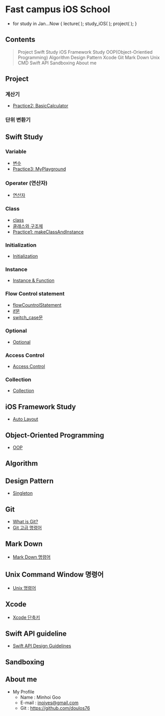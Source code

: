# Fast campus __iOS__ School #

- for study in Jan...Now { lecture( ); study_iOS( ); project( ); }

## Contents ##

> Project
> Swift Study
> iOS Framework Study
> OOP(Object-Orientied Programming)
> Algorithm
> Design Pattern
> Xcode
> Git
> Mark Down
> Unix CMD
> Swift API
> Sandboxing
> About me

## Project ##

### 계산기 ###

* [Practice2: BasicCalculator](/Practice/BasicCalculator/BasicCalculator.md "Practice2: BasicCalculator")

### 단위 변환기 ###


## Swift Study ##

### Variable ###

* [변수](Practice/Variable.md "변수")
* [Practice3: MyPlayground](/Practice/MyPlayground/VariablesAndFunction.md "Practice3: VariablesAndFunction")

### Operater (연산자) ###

* [연산자](Practice/operator.md "연산자")

### Class ###
* [class](Class/class.md "class")
* [클래스와 구조체](Practice/classAndStructure.md "클래스와 구조체")   
* [Practice1: makeClassAndInstance](/Practice/FunctionTest/ClassAndInstanceMake.md "Practice1: makeClassAndInstance")

### Initialization ###

* [Initialization](Practice/Initialization.md "Initialization")

### Instance ###

* [Instance & Function](Practice/functionPractice.md "Instance & Function")
 
### Flow Control statement ###

* [flowCountrolStatement](Practice/flowCountrolStatement.md "flowCountrolStatement")
* [if문](/Practice/if_Statement.md "if문")
* [switch_case문](/Practice/switchcase.md "switch_case문")

### Optional ###
* [Optional](Practice/Optional.md "Optional")

### Access Control ###
* [Access Control](Practice/AccessControl.md "Access Control")

### Collection ###
* [Collection](Practice/CollectionType.md "Collection")



## iOS Framework Study ##

* [Auto Layout](/Class/Lecture_AutoLayout.md "Auto Layout")

## Object-Oriented Programming ##

* [OOP](/Class/oopbasic.md "OOP")
 
## Algorithm ##


## Design Pattern ##

* [Singleton](/Class/DesignPattern-Singleton.md "Singleton") 

## Git ##

* [What is Git?](/Class/Git_SelfStudy.pdf "What is Git?")
* [Git 고급 명령어](/Practice/Git.md "Git 고급 명령어")

## Mark Down ##

* [Mark Down 명령어](Class/MarkdownGrammar.md "Mark Down 명령어")


## Unix Command Window 명령어 ##

* [Unix 명령어](Class/unixCommand.md "Unix 명령어")

## Xcode ##

 * [Xcode 단축키](Class/xcodeshortcut.md "Xcode 단축키")

## Swift API guideline ##

 * [Swift API Design Guidelines](Class/Swift_API_Design_Guidelines.md "Swift API Design Guidelines") 

## Sandboxing ##



## About me ##

* My Profile
  + Name : Minhoi Goo
  + E-mail : <inojyes@gmail.com>
  + Git : <https://github.com/doulos76>
 



